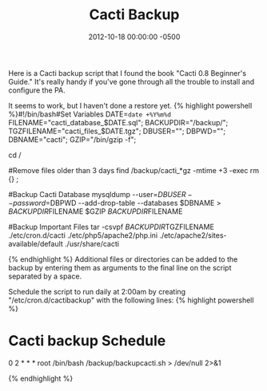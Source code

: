 ﻿---
layout: post
title:  Cacti Backup
date:   2012-10-18 00:00:00 -0500
categories: IT
---






Here is a Cacti backup script that I found the book "Cacti 0.8 Beginner's Guide." It's really handy if you've gone through all the trouble to install and configure the PA.

It seems to work, but I haven't done a restore yet.
{% highlight powershell %}#!/bin/bash#Set Variables
DATE=`date +%Y%m%d`
FILENAME="cacti_database_$DATE.sql";
BACKUPDIR="/backup/";
TGZFILENAME="cacti_files_$DATE.tgz";
DBUSER="<dbuser>";
DBPWD="<dbpassword>";
DBNAME="cacti";
GZIP="/bin/gzip -f";

cd /

#Remove files older than 3 days
find /backup/cacti_*gz -mtime +3 -exec rm {} \;

#Backup Cacti Database
mysqldump --user=$DBUSER --password=$DBPWD --add-drop-table --databases $DBNAME > $BACKUPDIR$FILENAME
$GZIP $BACKUPDIR$FILENAME

#Backup Important Files
tar -csvpf $BACKUPDIR$TGZFILENAME ./etc/cron.d/cacti ./etc/php5/apache2/php.ini ./etc/apache2/sites-available/default ./usr/share/cacti

{% endhighlight %}
Additional files or directories can be added to the backup by entering them as arguments to the final line on the script separated by a space.

Schedule the script to run daily at 2:00am by creating "/etc/cron.d/cactibackup" with the following lines:
{% highlight powershell %}

# Cacti backup Schedule
0 2 * * * root /bin/bash /backup/backupcacti.sh > /dev/null 2>&amp;1

{% endhighlight %}



